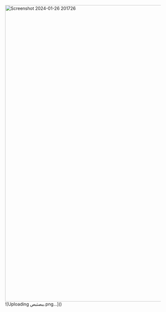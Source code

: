 <img width="959" alt="Screenshot 2024-01-26 201726" src="https://github.com/mohamedabi17/Arabic_sarcasm_detection_interface/assets/89711322/7d3863c7-7e43-4930-97f3-de821ea8a0a9">
![Uploading ببصثبص.png…]()
